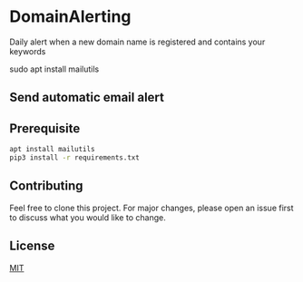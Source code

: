 # DomainAlerting
Daily alert when a new domain name is registered and contains your keywords

sudo apt install mailutils

## Send automatic email alert


## Prerequisite

```bash
apt install mailutils
pip3 install -r requirements.txt
```

## Contributing
Feel free to clone this project. For major changes, please open an issue first to discuss what you would like to change.

## License
[MIT](https://choosealicense.com/licenses/mit/)
